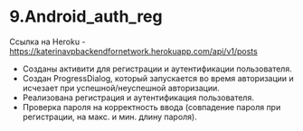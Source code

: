 # 9.Android_auth_reg

Ссылка на Heroku - https://katerinavpbackendfornetwork.herokuapp.com/api/v1/posts
- Созданы активити для регистрации и аутентификации пользователя.
- Создан ProgressDialog, который запускается во время авторизации и исчезает при успешной/неуспешной авторизации.
- Реализована регистрация и аутентификация пользователя.
- Проверка пароля на корректность ввода (совпадение пароля при регистрации, на макс. и мин. длину пароля).
